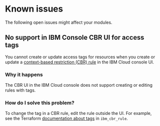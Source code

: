 # Known issues

The following open issues might affect your modules.

## No support in IBM Console CBR UI for access tags

You cannot create or update access tags for resources when you create or update a [context-based restriction (CBR) rule](https://cloud.ibm.com/context-based-restrictions/rules) in the IBM Cloud console UI.

### Why it happens

The CBR UI in the IBM Cloud console does not support creating or editing rules with tags.

### How do I solve this problem?

To change the tag in a CBR rule, edit the rule outside the UI. For example, see the Terraform [documentation about tags](https://registry.terraform.io/providers/IBM-Cloud/ibm/latest/docs/resources/cbr_rule#tags) in `ibm_cbr_rule`.

